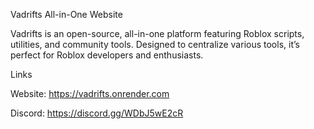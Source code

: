 Vadrifts All-in-One Website

Vadrifts is an open-source, all-in-one platform featuring Roblox scripts, utilities, and community tools. Designed to centralize various tools, it’s perfect for Roblox developers and enthusiasts.

Links

Website: https://vadrifts.onrender.com

Discord: https://discord.gg/WDbJ5wE2cR
